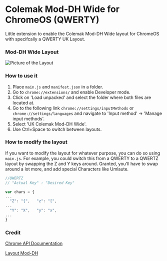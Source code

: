 # Colemak Mod-DH Wide for ChromeOS (QWERTY)
Little extension to enable the Colemak Mod-DH Wide layout for ChromeOS with specifcally a QWERTY UK Layout.

### Mod-DH Wide Layout

![Picture of the Layout](https://colemakmods.github.io/mod-dh/gfx/mod_dh_keyb_iso_wide.png)

### How to use it
1. Place `main.js` and `manifest.json` in a folder. 
2. Go to `chrome://extensions/` and enable Developer mode.
3. Click on 'Load unpacked' and select the folder where both files are located at.
4. Go to the following link `chrome://settings/inputMethods` or `chrome://settings/languages` and navigate to 'Input method' -> 'Manage input methods'.
5. Select 'UK Colemak Mod-DH Wide'. 
6. Use Ctrl+Space to switch between layouts.

### How to modify the layout
If you want to modify the layout for whatever purpose, you can do so using `main.js`.  For example, you could switch this from a QWERTY to a QWERTZ layout by swapping the Z and Y keys around. Granted, you'll have to swap around a lot more, and add special Characters like Umlaute.



```javascript
//QWERTZ
// "Actual Key" : "Desired Key"

var chars = {
...
  "Z": "{",   "z": "[",
...
  "Y": "X",   "y": "x",
...
}
```



### Credit

[Chrome API Documentation](https://developer.chrome.com/extensions/input_ime)

[Layout Mod-DH](https://colemakmods.github.io/mod-dh/keyboards.html)




